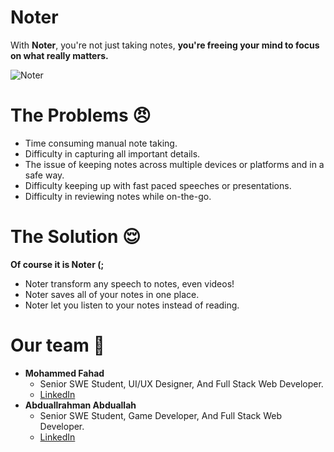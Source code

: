 # Noter
With **Noter**, you're not just taking notes, **you're freeing your mind to focus on what really matters.**

![Noter](https://lablab.ai/_next/image?url=https%3A%2F%2Fstorage.googleapis.com%2Flablab-static-eu%2Fimages%252Fsubmissions%252Fclkqfq7iq00003b6ozhxpqbl2%252Fclk55yodr00113b6nxvg1pdj3_gu1v3ojy_imageLink.jpg&w=1200&q=75)

# The Problems 😠
- Time consuming manual note taking.
- Difficulty in capturing all important details.
- The issue of keeping notes across multiple devices or platforms and in a safe way.
- Difficulty keeping up with fast paced speeches or presentations.
- Difficulty in reviewing notes while on-the-go.

# The Solution 😌
**Of course it is Noter (;**
- Noter transform any speech to notes, even videos!
- Noter saves all of your notes in one place.
- Noter let you listen to your notes instead of reading.

# Our team 💛
- **Mohammed Fahad**
  - Senior SWE Student, UI/UX Designer, And Full Stack Web Developer.
  - [LinkedIn](https://www.linkedin.com/in/mohammed-f-aldosari-037140256)
- **Abduallrahman Abduallah**
  - Senior SWE Student, Game Developer, And Full Stack Web Developer.
  - [LinkedIn](https://www.linkedin.com/in/abdulrahman-abdullah-60baa7256)

